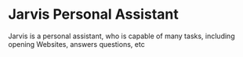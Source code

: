 # Jarvis Personal Assistant 
Jarvis is a personal assistant, who is capable of many tasks, including opening Websites, answers questions, etc
